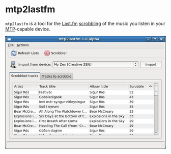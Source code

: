 # mtp2lastfm

`mtp2lastfm` is a tool for the [Last.fm](http://www.last.fm/) [scrobbling](http://www.last.fm/help/faq?category=99#201) of the music you listen in your [MTP](http://en.wikipedia.org/wiki/Media_Transfer_Protocol)-capable device.

![](https://raw.githubusercontent.com/delas/mtp2lastfm/master/sshot.jpg)
